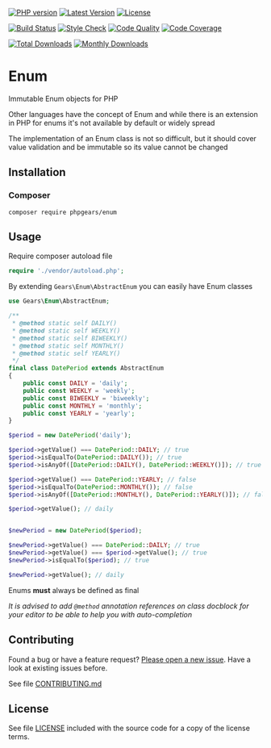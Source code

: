 [![PHP version](https://img.shields.io/badge/PHP-%3E%3D7.1-8892BF.svg?style=flat-square)](http://php.net)
[![Latest Version](https://img.shields.io/packagist/v/phpgears/enum.svg?style=flat-square)](https://packagist.org/packages/phpgears/enum)
[![License](https://img.shields.io/github/license/phpgears/enum.svg?style=flat-square)](https://github.com/phpgears/enum/blob/master/LICENSE)

[![Build Status](https://img.shields.io/travis/com/phpgears/enum.svg?style=flat-square)](https://travis-ci.com/github/phpgears/enum)
[![Style Check](https://styleci.io/repos/148840983/shield)](https://styleci.io/repos/148840983)
[![Code Quality](https://img.shields.io/scrutinizer/g/phpgears/enum.svg?style=flat-square)](https://scrutinizer-ci.com/g/phpgears/enum)
[![Code Coverage](https://img.shields.io/coveralls/phpgears/enum.svg?style=flat-square)](https://coveralls.io/github/phpgears/enum)

[![Total Downloads](https://img.shields.io/packagist/dt/phpgears/enum.svg?style=flat-square)](https://packagist.org/packages/phpgears/enum/stats)
[![Monthly Downloads](https://img.shields.io/packagist/dm/phpgears/enum.svg?style=flat-square)](https://packagist.org/packages/phpgears/enum/stats)

# Enum

Immutable Enum objects for PHP

Other languages have the concept of Enum and while there is an extension in PHP for enums it's not available by default or widely spread

The implementation of an Enum class is not so difficult, but it should cover value validation and be immutable so its value cannot be changed

## Installation

### Composer

```
composer require phpgears/enum
```

## Usage

Require composer autoload file

```php
require './vendor/autoload.php';
```

By extending `Gears\Enum\AbstractEnum` you can easily have Enum classes

```php
use Gears\Enum\AbstractEnum;

/**
 * @method static self DAILY()
 * @method static self WEEKLY()
 * @method static self BIWEEKLY()
 * @method static self MONTHLY()
 * @method static self YEARLY()
 */
final class DatePeriod extends AbstractEnum
{
    public const DAILY = 'daily';
    public const WEEKLY = 'weekly';
    public const BIWEEKLY = 'biweekly';
    public const MONTHLY = 'monthly';
    public const YEARLY = 'yearly';
}

$period = new DatePeriod('daily');

$period->getValue() === DatePeriod::DAILY; // true
$period->isEqualTo(DatePeriod::DAILY()); // true
$period->isAnyOf([DatePeriod::DAILY(), DatePeriod::WEEKLY()]); // true

$period->getValue() === DatePeriod::YEARLY; // false
$period->isEqualTo(DatePeriod::MONTHLY()); // false
$period->isAnyOf([DatePeriod::MONTHLY(), DatePeriod::YEARLY()]); // false

$period->getValue(); // daily


$newPeriod = new DatePeriod($period);

$newPeriod->getValue() === DatePeriod::DAILY; // true
$newPeriod->getValue() === $period->getValue(); // true
$newPeriod->isEqualTo($period); // true

$newPeriod->getValue(); // daily
```

Enums **must** always be defined as final

_It is advised to add `@method` annotation references on class docblock for your editor to be able to help you with auto-completion_ 

## Contributing

Found a bug or have a feature request? [Please open a new issue](https://github.com/phpgears/enum/issues). Have a look at existing issues before.

See file [CONTRIBUTING.md](https://github.com/phpgears/enum/blob/master/CONTRIBUTING.md)

## License

See file [LICENSE](https://github.com/phpgears/enum/blob/master/LICENSE) included with the source code for a copy of the license terms.
